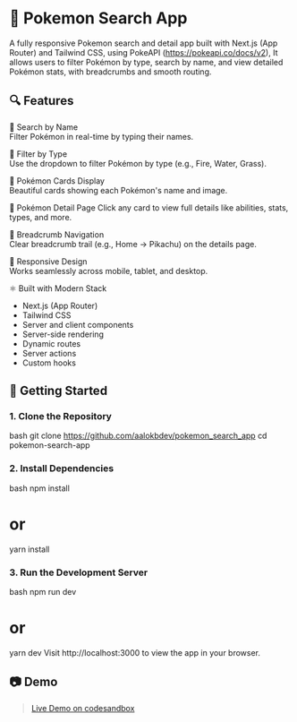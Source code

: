 # 🧠 Pokemon Search App

A fully responsive Pokemon search and detail app built with Next.js (App Router) and Tailwind CSS, using PokeAPI (https://pokeapi.co/docs/v2), It allows users to filter Pokémon by type, search by name, and view detailed Pokémon stats, with breadcrumbs and smooth routing.

## 🔍 Features

🔎 Search by Name  
  Filter Pokémon in real-time by typing their names.

🧬 Filter by Type  
  Use the dropdown to filter Pokémon by type (e.g., Fire, Water, Grass).

📇 Pokémon Cards Display  
  Beautiful cards showing each Pokémon's name and image.

📄 Pokémon Detail Page
  Click any card to view full details like abilities, stats, types, and more.

🧭 Breadcrumb Navigation  
  Clear breadcrumb trail (e.g., Home → Pikachu) on the details page.

📱 Responsive Design  
  Works seamlessly across mobile, tablet, and desktop.

⚛️ Built with Modern Stack
  - Next.js (App Router)
  - Tailwind CSS
  - Server and client components
  - Server-side rendering
  - Dynamic routes
  - Server actions
  - Custom hooks


## 🚀 Getting Started

### 1. Clone the Repository
bash
git clone https://github.com/aalokbdev/pokemon_search_app
cd pokemon-search-app
### 2. Install Dependencies
bash
npm install
# or
yarn install
### 3. Run the Development Server
bash
npm run dev
# or
yarn dev
Visit http://localhost:3000 to view the app in your browser.

## 📷 Demo

> [Live Demo on codesandbox](https://codesandbox.io/p/github/aalokbdev/pokemon_search_app/main?import=true)
